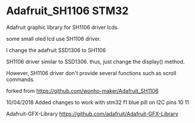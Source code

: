 Adafruit_SH1106 STM32
===============

Adafruit graphic library for SH1106 driver lcds.

some small oled lcd use SH1106 driver.

I change the adafruit SSD1306 to SH1106

SH1106 driver similar to SSD1306. thus, just change the display() method. 
 
However, SH1106 driver don't provide several functions such as scroll commands.

forked from https://github.com/wonho-maker/Adafruit_SH1106

10/04/2018 Added changes to work with stm32 f1 blue pill on I2C pins 10 11


 Adafruit-GFX-Library
 https://github.com/adafruit/Adafruit-GFX-Library
